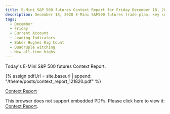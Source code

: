 ```yaml
---
title: E-Mini S&P 500 futures Context Report for Friday December 18, 2020
description: December 18, 2020 E-Mini S&P500 futures trade plan, key support and resistance zones, and volatility analysis.
tags:
  - December
  - Friday
  - Current Account 
  - Leading Indicators 
  - Baker Hughes Rig Count 
  - Quadruple witching
  - New all-time highs
---
```


Today's E-Mini S&P 500 futures Context Report.

{% assign pdfUrl = site.baseurl | append: "/theme/posts/context_report_121820.pdf" %}

<a href="{{pdfUrl}}">Context Report</a>

<object data="{{pdfUrl}}" type="application/pdf" width="700px" height="700px">
    <p>This browser does not support embedded PDFs. Please click here to view it: <a href="{{pdfUrl}}">Context Report</a>.</p>
</object>

